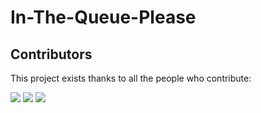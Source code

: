 # In-The-Queue-Please

## Contributors

This project exists thanks to all the people who contribute: 

[![](https://avatars1.githubusercontent.com/u/51851957?s=80&v=4)](https://github.com/M0D4)
[![](https://avatars2.githubusercontent.com/u/52632898?s=80&v=4)](https://github.com/AHR9N)
[![](https://avatars0.githubusercontent.com/u/55098152?s=80&v=4)](https://github.com/khaled-diab)
